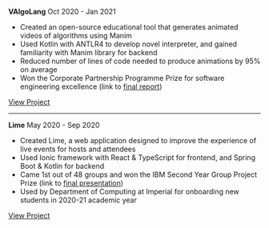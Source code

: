 **VAlgoLang** <span class="date-range">Oct 2020 - Jan 2021</span>

- Created an open-source educational tool that generates animated videos of algorithms using Manim
- Used Kotlin with ANTLR4 to develop novel interpreter, and gained familiarity with Manim library for backend
- Reduced number of lines of code needed to produce animations by 95% on average
- Won the Corporate Partnership Programme Prize for software engineering excellence (link to [final report](/assets/valgolang_final_report.pdf))

<a href="https://github.com/VAlgoLang/VAlgoLang" class="md-button" target="_blank">View Project</a>

<hr/>

**Lime** <span class="date-range">May 2020 - Sep 2020</span>

- Created Lime, a web application designed to improve the experience of live events for hosts and attendees
- Used Ionic framework with React & TypeScript for frontend, and Spring Boot & Kotlin for backend
- Came 1st out of 48 groups and won the IBM Second Year Group Project Prize (link to [final presentation](https://drive.google.com/file/d/1ht6EdgDDuqr6he8PpPd9sxSy8TBy-mCx/view))
- Used by Department of Computing at Imperial for onboarding new students in 2020-21 academic year

<a href="https://events.doc.ic.ac.uk/" class="md-button" target="_blank">View Project</a>
